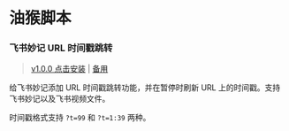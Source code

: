 # 油猴脚本
### 飞书妙记 URL 时间戳跳转
> [v1.0.0 点击安装](https://raw.githubusercontent.com/ourongxing/scripts/main/Greasemonkey/feishu-minute-timestamp/dist/feishu-minute-timestamp.user.js) | [备用](https://cdn.jsdelivr.net/gh/ourongxing/scripts/Greasemonkey/feishu-minute-timestamp/dist/feishu-minute-timestamp.user.js)


给飞书妙记添加 URL 时间戳跳转功能，并在暂停时刷新 URL 上的时间戳。支持飞书妙记以及飞书视频文件。

时间戳格式支持 `?t=99` 和 `?t=1:39` 两种。